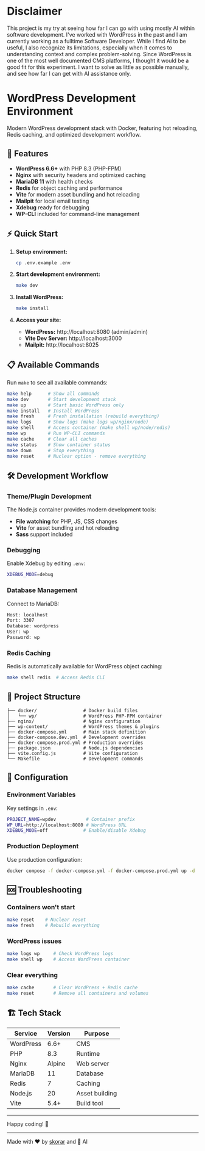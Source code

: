 # Disclaimer
This project is my try at seeing how far I can go with using mostly AI within software development. I've worked with WordPress in the past and I am currently working as a fulltime Software Developer. While I find AI to be useful, I also recognize its limitations, especially when it comes to understanding context and complex problem-solving. Since WordPress is one of the most well documented CMS platforms, I thought it would be a good fit for this experiment. I want to solve as little as possible manually, and see how far I can get with AI assistance only.



# WordPress Development Environment

Modern WordPress development stack with Docker, featuring hot reloading, Redis caching, and optimized development workflow.

## 🚀 Features

- **WordPress 6.6+** with PHP 8.3 (PHP-FPM)
- **Nginx** with security headers and optimized caching
- **MariaDB 11** with health checks
- **Redis** for object caching and performance
- **Vite** for modern asset bundling and hot reloading
- **Mailpit** for local email testing
- **Xdebug** ready for debugging
- **WP-CLI** included for command-line management

## ⚡ Quick Start

1. **Setup environment:**
   ```bash
   cp .env.example .env
   ```

2. **Start development environment:**
   ```bash
   make dev
   ```

3. **Install WordPress:**
   ```bash
   make install
   ```

4. **Access your site:**
   - **WordPress:** http://localhost:8080 (admin/admin)
   - **Vite Dev Server:** http://localhost:3000
   - **Mailpit:** http://localhost:8025

## 📋 Available Commands

Run `make` to see all available commands:

```bash
make help      # Show all commands
make dev       # Start development stack
make up        # Start basic WordPress only
make install   # Install WordPress
make fresh     # Fresh installation (rebuild everything)
make logs      # Show logs (make logs wp/nginx/node)
make shell     # Access container (make shell wp/node/redis)
make wp        # Run WP-CLI commands
make cache     # Clear all caches
make status    # Show container status
make down      # Stop everything
make reset     # Nuclear option - remove everything
```

## 🛠️ Development Workflow

### Theme/Plugin Development
The Node.js container provides modern development tools:
- **File watching** for PHP, JS, CSS changes
- **Vite** for asset bundling and hot reloading
- **Sass** support included

### Debugging
Enable Xdebug by editing `.env`:
```bash
XDEBUG_MODE=debug
```

### Database Management
Connect to MariaDB:
```bash
Host: localhost
Port: 3307
Database: wordpress
User: wp
Password: wp
```

### Redis Caching
Redis is automatically available for WordPress object caching:
```bash
make shell redis  # Access Redis CLI
```

## 📁 Project Structure

```
├── docker/                 # Docker build files
│   └── wp/                 # WordPress PHP-FPM container
├── nginx/                  # Nginx configuration
├── wp-content/             # WordPress themes & plugins
├── docker-compose.yml      # Main stack definition
├── docker-compose.dev.yml  # Development overrides
├── docker-compose.prod.yml # Production overrides
├── package.json            # Node.js dependencies
├── vite.config.js          # Vite configuration
└── Makefile                # Development commands
```

## 🔧 Configuration

### Environment Variables
Key settings in `.env`:
```bash
PROJECT_NAME=wpdev           # Container prefix
WP_URL=http://localhost:8080 # WordPress URL
XDEBUG_MODE=off             # Enable/disable Xdebug
```

### Production Deployment
Use production configuration:
```bash
docker compose -f docker-compose.yml -f docker-compose.prod.yml up -d
```

## 🆘 Troubleshooting

### Containers won't start
```bash
make reset    # Nuclear reset
make fresh    # Rebuild everything
```

### WordPress issues
```bash
make logs wp     # Check WordPress logs
make shell wp    # Access WordPress container
```

### Clear everything
```bash
make cache       # Clear WordPress + Redis cache
make reset       # Remove all containers and volumes
```

## 🏗️ Tech Stack

| Service | Version | Purpose |
|---------|---------|---------|
| WordPress | 6.6+ | CMS |
| PHP | 8.3 | Runtime |
| Nginx | Alpine | Web server |
| MariaDB | 11 | Database |
| Redis | 7 | Caching |
| Node.js | 20 | Asset building |
| Vite | 5.4+ | Build tool |

---

Happy coding! 🎉

---
Made with ❤️ by [skorar](https://github.com/skorarcapulus) and 🤖 AI